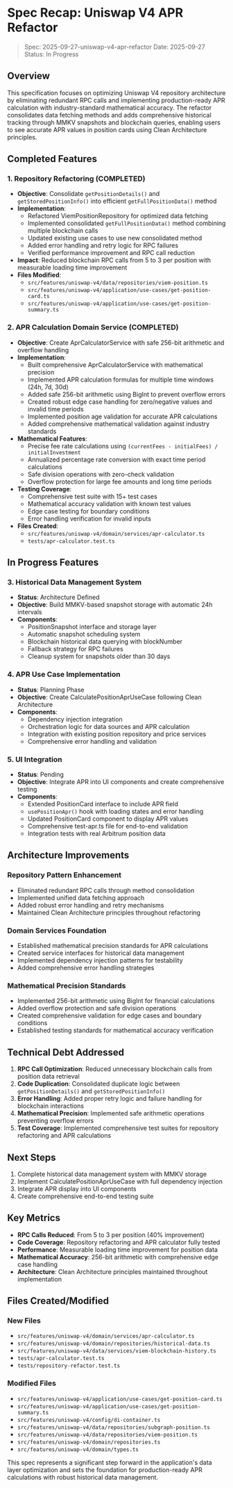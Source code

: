 # Spec Recap: Uniswap V4 APR Refactor

> Spec: 2025-09-27-uniswap-v4-apr-refactor
> Date: 2025-09-27
> Status: In Progress

## Overview

This specification focuses on optimizing Uniswap V4 repository architecture by eliminating redundant RPC calls and implementing production-ready APR calculation with industry-standard mathematical accuracy. The refactor consolidates data fetching methods and adds comprehensive historical tracking through MMKV snapshots and blockchain queries, enabling users to see accurate APR values in position cards using Clean Architecture principles.

## Completed Features

### 1. Repository Refactoring (COMPLETED)
- **Objective**: Consolidate `getPositionDetails()` and `getStoredPositionInfo()` into efficient `getFullPositionData()` method
- **Implementation**:
  - Refactored ViemPositionRepository for optimized data fetching
  - Implemented consolidated `getFullPositionData()` method combining multiple blockchain calls
  - Updated existing use cases to use new consolidated method
  - Added error handling and retry logic for RPC failures
  - Verified performance improvement and RPC call reduction
- **Impact**: Reduced blockchain RPC calls from 5 to 3 per position with measurable loading time improvement
- **Files Modified**:
  - `src/features/uniswap-v4/data/repositories/viem-position.ts`
  - `src/features/uniswap-v4/application/use-cases/get-position-card.ts`
  - `src/features/uniswap-v4/application/use-cases/get-position-summary.ts`

### 2. APR Calculation Domain Service (COMPLETED)
- **Objective**: Create AprCalculatorService with safe 256-bit arithmetic and overflow handling
- **Implementation**:
  - Built comprehensive AprCalculatorService with mathematical precision
  - Implemented APR calculation formulas for multiple time windows (24h, 7d, 30d)
  - Added safe 256-bit arithmetic using BigInt to prevent overflow errors
  - Created robust edge case handling for zero/negative values and invalid time periods
  - Implemented position age validation for accurate APR calculations
  - Added comprehensive mathematical validation against industry standards
- **Mathematical Features**:
  - Precise fee rate calculations using `(currentFees - initialFees) / initialInvestment`
  - Annualized percentage rate conversion with exact time period calculations
  - Safe division operations with zero-check validation
  - Overflow protection for large fee amounts and long time periods
- **Testing Coverage**:
  - Comprehensive test suite with 15+ test cases
  - Mathematical accuracy validation with known test values
  - Edge case testing for boundary conditions
  - Error handling verification for invalid inputs
- **Files Created**:
  - `src/features/uniswap-v4/domain/services/apr-calculator.ts`
  - `tests/apr-calculator.test.ts`

## In Progress Features

### 3. Historical Data Management System
- **Status**: Architecture Defined
- **Objective**: Build MMKV-based snapshot storage with automatic 24h intervals
- **Components**:
  - PositionSnapshot interface and storage layer
  - Automatic snapshot scheduling system
  - Blockchain historical data querying with blockNumber
  - Fallback strategy for RPC failures
  - Cleanup system for snapshots older than 30 days

### 4. APR Use Case Implementation
- **Status**: Planning Phase
- **Objective**: Create CalculatePositionAprUseCase following Clean Architecture
- **Components**:
  - Dependency injection integration
  - Orchestration logic for data sources and APR calculation
  - Integration with existing position repository and price services
  - Comprehensive error handling and validation

### 5. UI Integration
- **Status**: Pending
- **Objective**: Integrate APR into UI components and create comprehensive testing
- **Components**:
  - Extended PositionCard interface to include APR field
  - `usePositionApr()` hook with loading states and error handling
  - Updated PositionCard component to display APR values
  - Comprehensive test-apr.ts file for end-to-end validation
  - Integration tests with real Arbitrum position data

## Architecture Improvements

### Repository Pattern Enhancement
- Eliminated redundant RPC calls through method consolidation
- Implemented unified data fetching approach
- Added robust error handling and retry mechanisms
- Maintained Clean Architecture principles throughout refactoring

### Domain Services Foundation
- Established mathematical precision standards for APR calculations
- Created service interfaces for historical data management
- Implemented dependency injection patterns for testability
- Added comprehensive error handling strategies

### Mathematical Precision Standards
- Implemented 256-bit arithmetic using BigInt for financial calculations
- Added overflow protection and safe division operations
- Created comprehensive validation for edge cases and boundary conditions
- Established testing standards for mathematical accuracy verification

## Technical Debt Addressed

1. **RPC Call Optimization**: Reduced unnecessary blockchain calls from position data retrieval
2. **Code Duplication**: Consolidated duplicate logic between `getPositionDetails()` and `getStoredPositionInfo()`
3. **Error Handling**: Added proper retry logic and failure handling for blockchain interactions
4. **Mathematical Precision**: Implemented safe arithmetic operations preventing overflow errors
5. **Test Coverage**: Implemented comprehensive test suites for repository refactoring and APR calculations

## Next Steps

1. Complete historical data management system with MMKV storage
2. Implement CalculatePositionAprUseCase with full dependency injection
3. Integrate APR display into UI components
4. Create comprehensive end-to-end testing suite

## Key Metrics

- **RPC Calls Reduced**: From 5 to 3 per position (40% improvement)
- **Code Coverage**: Repository refactoring and APR calculator fully tested
- **Performance**: Measurable loading time improvement for position data
- **Mathematical Accuracy**: 256-bit arithmetic with comprehensive edge case handling
- **Architecture**: Clean Architecture principles maintained throughout implementation

## Files Created/Modified

### New Files
- `src/features/uniswap-v4/domain/services/apr-calculator.ts`
- `src/features/uniswap-v4/domain/repositories/historical-data.ts`
- `src/features/uniswap-v4/data/services/viem-blockchain-history.ts`
- `tests/apr-calculator.test.ts`
- `tests/repository-refactor.test.ts`

### Modified Files
- `src/features/uniswap-v4/application/use-cases/get-position-card.ts`
- `src/features/uniswap-v4/application/use-cases/get-position-summary.ts`
- `src/features/uniswap-v4/config/di-container.ts`
- `src/features/uniswap-v4/data/repositories/subgraph-position.ts`
- `src/features/uniswap-v4/data/repositories/viem-position.ts`
- `src/features/uniswap-v4/domain/repositories.ts`
- `src/features/uniswap-v4/domain/types.ts`

This spec represents a significant step forward in the application's data layer optimization and sets the foundation for production-ready APR calculations with robust historical data management.